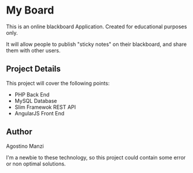 # My Board

This is an online blackboard Application. Created for educational purposes only.

It will allow people to publish "sticky notes" on their blackboard, and share them with other users.

## Project Details

This project will cover the following points:

* PHP Back End
* MySQL Database
* Slim Framewok REST API
* AngularJS Front End

## Author

Agostino Manzi

I'm a newbie to these technology, so this project could contain some error or non optimal solutions.
